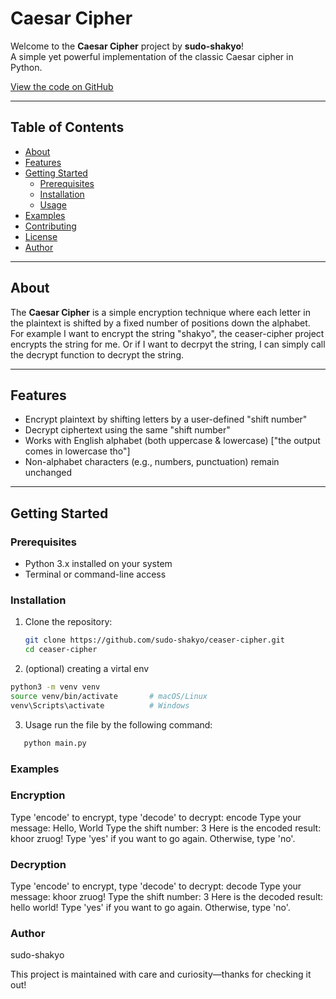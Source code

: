 # Caesar Cipher

Welcome to the **Caesar Cipher** project by **sudo-shakyo**!  
A simple yet powerful implementation of the classic Caesar cipher in Python.

[View the code on GitHub](https://github.com/sudo-shakyo/ceaser-cipher)

---

##  Table of Contents
- [About](#about)  
- [Features](#features)  
- [Getting Started](#getting-started)  
  - [Prerequisites](#prerequisites)  
  - [Installation](#installation)  
  - [Usage](#usage)  
- [Examples](#examples)  
- [Contributing](#contributing)  
- [License](#license)  
- [Author](#author)  

---

## About

The **Caesar Cipher** is a simple encryption technique where each letter in the plaintext is shifted by a fixed number of positions down the alphabet. For example I want to encrypt the string "shakyo", the ceaser-cipher project encrypts the string for me. Or if I want to decrpyt the string, I can simply call the decrypt function to decrypt the string.

---

## Features

- Encrypt plaintext by shifting letters by a user-defined "shift number"
- Decrypt ciphertext using the same "shift number"
- Works with English alphabet (both uppercase & lowercase) ["the output comes in lowercase tho"]
- Non-alphabet characters (e.g., numbers, punctuation) remain unchanged  

---

## Getting Started

### Prerequisites

- Python 3.x installed on your system  
- Terminal or command-line access  

### Installation

1. Clone the repository:

   ```bash
   git clone https://github.com/sudo-shakyo/ceaser-cipher.git
   cd ceaser-cipher
2.  (optional) creating a virtal env
   ```bash
python3 -m venv venv
source venv/bin/activate       # macOS/Linux
venv\Scripts\activate          # Windows
```
3. Usage
run the file by the following command:
```bash
   python main.py
```
### Examples 
### Encryption
Type 'encode' to encrypt, type 'decode' to decrypt:
encode
Type your message:
Hello, World
Type the shift number: 
3
Here is the encoded result: khoor zruog!
Type 'yes' if you want to go again. Otherwise, type 'no'.

### Decryption
Type 'encode' to encrypt, type 'decode' to decrypt:
decode
Type your message:
khoor zruog!
Type the shift number: 
3
Here is the decoded result: hello world!
Type 'yes' if you want to go again. Otherwise, type 'no'.

### Author

sudo-shakyo

This project is maintained with care and curiosity—thanks for checking it out!


